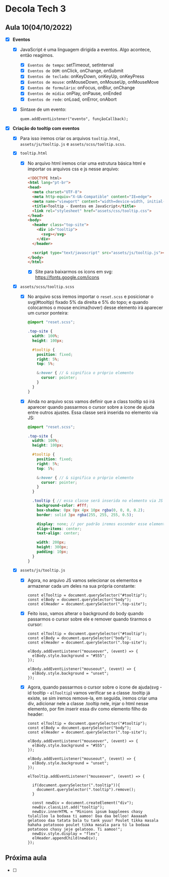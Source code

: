# Decola Tech 3

## Aula 10(04/10/2022)

- [x] **Eventos**
  - [x] JavaScript é uma linguagem dirigida a eventos. Algo acontece, então reagimos.
    - [x] `Eventos de tempo`: setTimeout, setInterval
    - [x] `Eventos de DOM`: onClick, onChange, onSubmit
    - [x] `Eventos de teclado`: onKeyDown, onKeyUp, onKeyPress
    - [x] `Eventos de mouse`: onMouseDown, onMouseUp, onMouseMove
    - [x] `Eventos de formulário`: onFocus, onBlur, onChange
    - [x] `Eventos de mídia`: onPlay, onPause, onEnded
    - [x] `Eventos de rede`: onLoad, onError, onAbort

  - [x] Sintaxe de um evento:

    ``` JS
    quem.addEventListener("evento", funçãoCallback);
    ```

- [x] **Criação do tooltip com eventos**
  - [x] Para isso iremos criar os arquivos `tooltip.html`, `assets/js/tooltip.js` e `assets/scss/tooltip.scss`.

  - [x] `tooltip.html`
    - [x] No arquivo html iremos criar uma estrutura básica html e importar os arquivos css e js nesse arquivo:

      ``` HTML
      <!DOCTYPE html>
      <html lang="pt-br">
      <head>
        <meta charset="UTF-8">
        <meta http-equiv="X-UA-Compatible" content="IE=edge">
        <meta name="viewport" content="width=device-width, initial-scale=1.0">
        <title>Tooltip - Eventos em JavaScript</title>
        <link rel="stylesheet" href="assets/css/tooltip.css">
      </head>
      <body>
        <header class="top-site">
          <div id="tooltip">
            <svg></svg>
          </div>
        </header>

        <script type="text/javascript" src="assets/js/tooltip.js"></script>
      </body>
      </html>
      ```

      - [x] Site para baixarmos os icons em svg: https://fonts.google.com/icons


  - [x] `assets/scss/tooltip.scss`
    - [x] No arquivo scss iremos importar o `reset.scss` e posicionar o svg(#tooltip) fixado 5% da direita e 5% do topo; e quando colocarmos o mouse encima(hover) desse elemento irá aparecer um cursor ponteira:

      ``` SCSS
      @import "reset.scss";

      .top-site {
        width: 100%;
        height: 100px;

        #tooltip {
          position: fixed;
          right: 5%;
          top: 5%;

          &:hover { // & significa o próprio elemento
            cursor: pointer;
          }
        }
      }
      ```

    - [x] Ainda no arquivo scss vamos definir que a class tooltip só irá aparecer quando passarmos o cursor sobre a ícone de ajuda entre outros ajustes. Essa classe será inserida no elemento via JS:

      ``` SCSS
      @import "reset.scss";

      .top-site {
        width: 100%;
        height: 100px;

        #tooltip {
          position: fixed;
          right: 5%;
          top: 5%;

          &:hover { // & significa o próprio elemento
            cursor: pointer;
          }
        }

        .tooltip { // essa classe será inserida no elemento via JS
          background-color: #fff;
          box-shadow: 0px 0px 4px 10px rgba(0, 0, 0, 0.2);
          border: solid 3px rgba(255, 255, 255, 0.5);

          display: none; // por padrão iremos esconder esse elemento
          align-items: center;
          text-align: center;

          width: 200px;
          height: 300px;
          padding: 10px;
        }
      }
      ```

  - [x] `assets/js/tooltip.js`
    - [x] Agora, no arquivo JS vamos selecionar os elementos e armazenar cada um deles na sua própria constante:

      ``` JS
      const elTooltip = document.querySelector("#tooltip");
      const elBody = document.querySelector("body");
      const elHeader = document.querySelector(".top-site");
      ```

    - [x] Feito isso, vamos alterar o background do body quando passarmos o cursor sobre ele e remover quando tirarmos o cursor:

      ``` JS
      const elTooltip = document.querySelector("#tooltip");
      const elBody = document.querySelector("body");
      const elHeader = document.querySelector(".top-site");

      elBody.addEventListener("mouseover", (event) => {
        elBody.style.background = "#555";
      });

      elBody.addEventListener("mouseout", (event) => {
        elBody.style.background = "unset";
      });
      ```

    - [x] Agora, quando passarmos o cursor sobre o ícone de ajuda(svg - id tooltip - `elTooltip`) vamos verificar se a classe .tooltip já existe, se sim iremos remove-la, em seguida, iremos criar uma div, adicionar nele a classe .tooltip nele, injar o html nesse elemento, por fim inserir essa div como elemento filho do header:

      ``` JS
      const elTooltip = document.querySelector("#tooltip");
      const elBody = document.querySelector("body");
      const elHeader = document.querySelector(".top-site");

      elBody.addEventListener("mouseover", (event) => {
        elBody.style.background = "#555";
      });

      elBody.addEventListener("mouseout", (event) => {
        elBody.style.background = "unset";
      });

      elTooltip.addEventListener("mouseover", (event) => {

        if(document.querySelector(".tooltip")){
          document.querySelector(".tooltip").remove();
        }

        const newDiv = document.createElement("div");
        newDiv.classList.add("tooltip");
        newDiv.innerHTML = "Minions ipsum bappleees chasy tulaliloo la bodaaa ti aamoo! Daa daa belloo! Aaaaaah gelatooo daa tatata bala tu tank yuuu! Poulet tikka masala hahaha potatoooo poulet tikka masala para tú la bodaaa potatoooo chasy jeje gelatooo. Ti aamoo!";
        newDiv.style.display = "flex";
        elHeader.appendChild(newDiv);
      });
      ```

## Próxima aula

- [ ]

